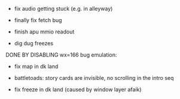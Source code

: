 - fix audio getting stuck (e.g. in alleyway)
- finally fix fetch bug
- finish apu mmio readout

- dig dug freezes

DONE BY DISABLING wx=166 bug emulation:
- fix map in dk land
- battletoads: story cards are invisible, no scrolling in the intro seq

- fix freeze in dk land (caused by window layer afaik)
